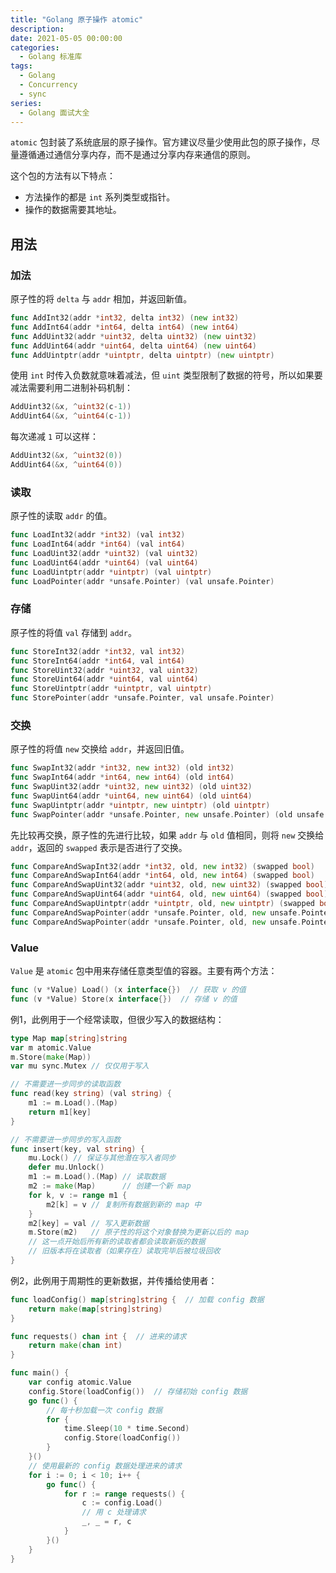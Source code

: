 ```yaml
---
title: "Golang 原子操作 atomic"
description: 
date: 2021-05-05 00:00:00
categories:
  - Golang 标准库
tags:
  - Golang
  - Concurrency
  - sync
series:	
  - Golang 面试大全
---
```


`atomic` 包封装了系统底层的原子操作。官方建议尽量少使用此包的原子操作，尽量遵循通过通信分享内存，而不是通过分享内存来通信的原则。

这个包的方法有以下特点：

- 方法操作的都是 `int` 系列类型或指针。
- 操作的数据需要其地址。

<!--more-->

## 用法

### 加法

原子性的将 `delta` 与 `addr` 相加，并返回新值。

```go
func AddInt32(addr *int32, delta int32) (new int32)
func AddInt64(addr *int64, delta int64) (new int64)
func AddUint32(addr *uint32, delta uint32) (new uint32)
func AddUint64(addr *uint64, delta uint64) (new uint64)
func AddUintptr(addr *uintptr, delta uintptr) (new uintptr)
```

使用 `int` 时传入负数就意味着减法，但 `uint` 类型限制了数据的符号，所以如果要减法需要利用二进制补码机制：

```go
AddUint32(&x, ^uint32(c-1))
AddUint64(&x, ^uint64(c-1))
```

每次递减 `1` 可以这样：

```go
AddUint32(&x, ^uint32(0))
AddUint64(&x, ^uint64(0))
```

### 读取

原子性的读取 `addr` 的值。

```go
func LoadInt32(addr *int32) (val int32)
func LoadInt64(addr *int64) (val int64)
func LoadUint32(addr *uint32) (val uint32)
func LoadUint64(addr *uint64) (val uint64)
func LoadUintptr(addr *uintptr) (val uintptr)
func LoadPointer(addr *unsafe.Pointer) (val unsafe.Pointer)
```

### 存储

原子性的将值 `val` 存储到 `addr`。

```go
func StoreInt32(addr *int32, val int32)
func StoreInt64(addr *int64, val int64)
func StoreUint32(addr *uint32, val uint32)
func StoreUint64(addr *uint64, val uint64)
func StoreUintptr(addr *uintptr, val uintptr)
func StorePointer(addr *unsafe.Pointer, val unsafe.Pointer)
```

### 交换

原子性的将值 `new` 交换给 `addr`，并返回旧值。

```go
func SwapInt32(addr *int32, new int32) (old int32)
func SwapInt64(addr *int64, new int64) (old int64)
func SwapUint32(addr *uint32, new uint32) (old uint32)
func SwapUint64(addr *uint64, new uint64) (old uint64)
func SwapUintptr(addr *uintptr, new uintptr) (old uintptr)
func SwapPointer(addr *unsafe.Pointer, new unsafe.Pointer) (old unsafe.Pointer)
```

先比较再交换，原子性的先进行比较，如果 `addr` 与 `old` 值相同，则将 `new` 交换给 `addr`，返回的 `swapped` 表示是否进行了交换。

```go
func CompareAndSwapInt32(addr *int32, old, new int32) (swapped bool)
func CompareAndSwapInt64(addr *int64, old, new int64) (swapped bool)
func CompareAndSwapUint32(addr *uint32, old, new uint32) (swapped bool)
func CompareAndSwapUint64(addr *uint64, old, new uint64) (swapped bool)
func CompareAndSwapUintptr(addr *uintptr, old, new uintptr) (swapped bool)
func CompareAndSwapPointer(addr *unsafe.Pointer, old, new unsafe.Pointer) (swapped bool)
func CompareAndSwapPointer(addr *unsafe.Pointer, old, new unsafe.Pointer) (swapped bool)
```

### Value

`Value` 是 `atomic` 包中用来存储任意类型值的容器。主要有两个方法：

```go
func (v *Value) Load() (x interface{})  // 获取 v 的值
func (v *Value) Store(x interface{})  // 存储 v 的值
```

例1，此例用于一个经常读取，但很少写入的数据结构：

```go
type Map map[string]string
var m atomic.Value
m.Store(make(Map))
var mu sync.Mutex // 仅仅用于写入

// 不需要进一步同步的读取函数
func read(key string) (val string) {
    m1 := m.Load().(Map)
    return m1[key]
}

// 不需要进一步同步的写入函数
func insert(key, val string) {
    mu.Lock() // 保证与其他潜在写入者同步
    defer mu.Unlock()
    m1 := m.Load().(Map) // 读取数据
    m2 := make(Map)      // 创建一个新 map
    for k, v := range m1 {
        m2[k] = v // 复制所有数据到新的 map 中
    }
    m2[key] = val // 写入更新数据
    m.Store(m2)   // 原子性的将这个对象替换为更新以后的 map
    // 这一点开始后所有新的读取者都会读取新版的数据
    // 旧版本将在读取者（如果存在）读取完毕后被垃圾回收
}
```

例2，此例用于周期性的更新数据，并传播给使用者：

```go
func loadConfig() map[string]string {  // 加载 config 数据
	return make(map[string]string)
}

func requests() chan int {  // 进来的请求
	return make(chan int)
}

func main() {
	var config atomic.Value
	config.Store(loadConfig())  // 存储初始 config 数据
	go func() {
		// 每十秒加载一次 config 数据
		for {
			time.Sleep(10 * time.Second)
			config.Store(loadConfig())
		}
	}()
	// 使用最新的 config 数据处理进来的请求
	for i := 0; i < 10; i++ {
		go func() {
			for r := range requests() {
				c := config.Load()
				// 用 c 处理请求
				_, _ = r, c
			}
		}()
	}
}
```

